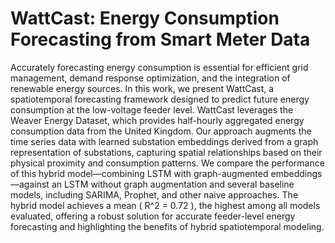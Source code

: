 # WattCast: Energy Consumption Forecasting from Smart Meter Data

Accurately forecasting energy consumption is essential for efficient grid management, demand response optimization, and the integration of renewable energy sources. In this work, we present WattCast, a spatiotemporal forecasting framework designed to predict future energy consumption at the low-voltage feeder level. WattCast leverages the Weaver Energy Dataset, which provides half-hourly aggregated energy consumption data from the United Kingdom. Our approach augments the time series data with learned substation embeddings derived from a graph representation of substations, capturing spatial relationships based on their physical proximity and consumption patterns. We compare the performance of this hybrid model—combining LSTM with graph-augmented embeddings—against an LSTM without graph augmentation and several baseline models, including SARIMA, Prophet, and other naive approaches. The hybrid model achieves a mean \( R^2 = 0.72 \), the highest among all models evaluated, offering a robust solution for accurate feeder-level energy forecasting and highlighting the benefits of hybrid spatiotemporal modeling.
